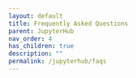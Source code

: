 ```yaml
---
layout: default
title: Frequently Asked Questions
parent: JupyterHub
nav_order: 4
has_children: true
description: ""
permalink: /jupyterhub/faqs
---
```

